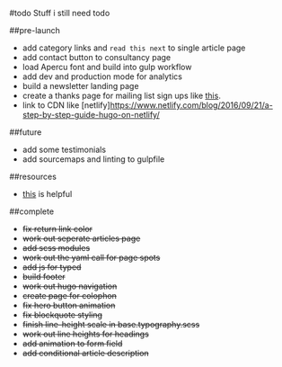 #todo
Stuff i still need todo

##pre-launch
- add category links and `read this next` to single article page
- add contact button to consultancy page
- load Apercu font and build into gulp workflow
- add dev and production mode for analytics
- build a newsletter landing page
- create a thanks page for mailing list sign ups like [this](https://pjrvs.com/thanks/).
- link to CDN like [netlify]https://www.netlify.com/blog/2016/09/21/a-step-by-step-guide-hugo-on-netlify/

##future
- add some testimonials
- add sourcemaps and linting to gulpfile

##resources
- [this](https://github.com/IvanChou/hugo-theme-vec) is helpful

##complete
- ~~fix return link color~~
- ~~work out seperate articles page~~
- ~~add scss modules~~
- ~~work out the yaml call for page spots~~
- ~~add js for typed~~
- ~~build footer~~
- ~~work out hugo navigation~~
- ~~create page for colophon~~
- ~~fix hero button animation~~
- ~~fix blockquote styling~~
- ~~finish line-height scale in base.typography.scss~~
- ~~work out line heights for headings~~
- ~~add animation to form field~~
- ~~add conditional article description~~
